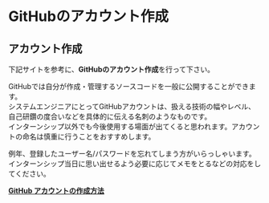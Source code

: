 # GitHubのアカウント作成

## アカウント作成
下記サイトを参考に、**GitHubのアカウント作成**を行って下さい。

GitHubでは自分が作成・管理するソースコードを一般に公開することができます。  
システムエンジニアにとってGitHubアカウントは、扱える技術の幅やレベル、自己研鑽の度合いなどを具体的に伝える名刺のようなものです。  
インターンシップ以外でも今後使用する場面が出てくると思われます。アカウントの命名は慎重に行うことをおすすめします。
  
例年、登録したユーザー名/パスワードを忘れてしまう方がいらっしゃいます。  
インターンシップ当日に思い出せるよう必要に応じてメモをとるなどの対応をしてください。

**[GitHub アカウントの作成方法](https://pengi-n.co.jp/blog/github-account/)**
